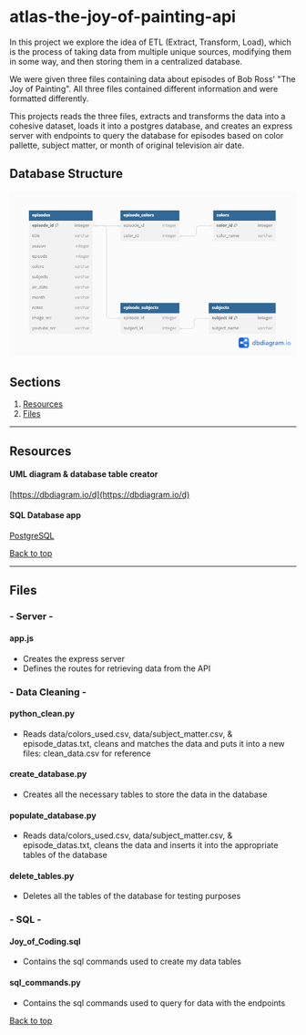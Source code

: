 # atlas-the-joy-of-painting-api

In this project we explore the idea of ETL (Extract, Transform, Load), which is the process of taking data from multiple unique sources, modifying them in some way, and then storing them in a centralized database. 

We were given three files containing data about episodes of Bob Ross' "The Joy of Painting". All three files contained different information and were formatted differently.

This projects reads the three files, extracts and transforms the data into a cohesive dataset, loads it into a postgres database, and creates an express server with endpoints to query the database for episodes based on color pallette, subject matter, or month of original television air date.

## Database Structure

![UML Diagram pic](UML_diagram.png)

## Sections
<a name="Sections"></a>

1. [Resources](#Resources)
2. [Files](#Files)
__________________________________________________________________________________________________________________________________________
<a name="Resources"></a>

## Resources

#### UML diagram & database table creator
[https://dbdiagram.io/d](https://dbdiagram.io/d)

#### SQL Database app
[PostgreSQL](https://www.postgresql.org/)

[Back to top](#Sections)
__________________________________________________________________________________________________________________________________________
<a name="Files"></a>

## Files

### - Server -
#### app.js
- Creates the express server
- Defines the routes for retrieving data from the API

### - Data Cleaning -
#### python_clean.py
- Reads data/colors_used.csv, data/subject_matter.csv, & episode_datas.txt, cleans and matches the data and puts it into a new files: clean_data.csv for reference

#### create_database.py
- Creates all the necessary tables to store the data in the database

#### populate_database.py
- Reads data/colors_used.csv, data/subject_matter.csv, & episode_datas.txt, cleans the data and inserts it into the appropriate tables of the database

#### delete_tables.py
- Deletes all the tables of the database for testing purposes

### - SQL -
#### Joy_of_Coding.sql
- Contains the sql commands used to create my data tables

#### sql_commands.py
- Contains the sql commands used to query for data with the endpoints

[Back to top](#Sections)
